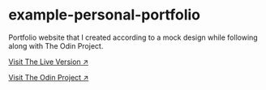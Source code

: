 # example-personal-portfolio
Portfolio website that I created according to a mock design while following along with The Odin Project.

[Visit The Live Version ↗️](https://majegoid.github.io/example-personal-portfolio/)

[Visit The Odin Project ↗️](https://www.theodinproject.com/)
